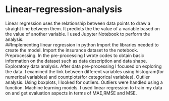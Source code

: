 # Linear-regression-analysis
Linear regression uses the relationship between data points to draw a straight line between them. It predicts the the value of a variable based on the value of another variable. 
I used Jupyter Notebook to perform the analysis.   
##Implementing linear regression in python
Import the libraries needed to create the model.
Import the insurance dataset to the notebook. 
Preprocessing. In the pre-processing I wrote codes to obtain basic information on the dataset such as data description and data shape.
Exploratory data analysis. After data pre-processing I focused on exploring the data. I examined the link between different variables using histogram(for numerical variables) and countplots(for categorical variables). 
Outlier analysis. Using boxplots, I looked for outliers. Outliers were handled using a function.
Machine learning models. I used linear regression to train my data on and get evaluation aspects in terms of MAE,RMSE and MSE. 
